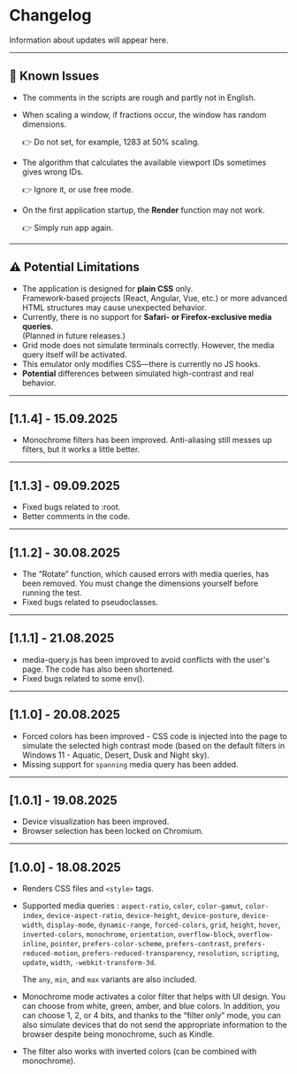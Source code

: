 
# Changelog

Information about updates will appear here.

---

## 🐞 Known Issues

- The comments in the scripts are rough and partly not in English.
- When scaling a window, if fractions occur, the window has random dimensions.

  👉 Do not set, for example, 1283 at 50% scaling.
- The algorithm that calculates the available viewport IDs sometimes gives wrong IDs.

  👉 Ignore it, or use free mode. 
- On the first application startup, the **Render** function may not work.

  👉 Simply run app again. 

---

## ⚠️ Potential Limitations

-   The application is designed for **plain CSS** only.  
    Framework-based projects (React, Angular, Vue, etc.) or more advanced HTML structures may cause unexpected behavior.
-   Currently, there is no support for **Safari- or Firefox-exclusive media queries**.  
    (Planned in future releases.)
- Grid mode does not simulate terminals correctly. However, the media query itself will be activated.
- This emulator only modifies CSS—there is currently no JS hooks.
- **Potential** differences between simulated high-contrast and real behavior.

---

## [1.1.4] - 15.09.2025

- Monochrome filters has been improved. Anti-aliasing still messes up filters, but it works a little better.

---

## [1.1.3] - 09.09.2025

- Fixed bugs related to :root.
- Better comments in the code.

---

## [1.1.2] - 30.08.2025

- The “Rotate” function, which caused errors with media queries, has been removed. You must change the dimensions yourself before running the test.
- Fixed bugs related to pseudoclasses.

---

## [1.1.1] - 21.08.2025

- media-query.js has been improved to avoid conflicts with the user's page. The code has also been shortened.
- Fixed bugs related to some env().

---

## [1.1.0] - 20.08.2025

- Forced colors has been improved - CSS code is injected into the page to simulate the selected high contrast mode (based on the default filters in Windows 11 - Aquatic, Desert, Dusk and Night sky).
- Missing support for `spanning` media query has been added.

---

## [1.0.1] - 19.08.2025

- Device visualization has been improved.
- Browser selection has been locked on Chromium.

---

## [1.0.0] - 18.08.2025

- Renders CSS files and `<style>` tags.
- Supported media queries : `aspect-ratio`, `color`, `color-gamut`, `color-index`, `device-aspect-ratio`, `device-height`, `device-posture`, `device-width`, `display-mode`, `dynamic-range`, `forced-colors`, `grid`, `height`, `hover`, `inverted-colors`, `monochrome`, `orientation`, `overflow-block`, `overflow-inline`, `pointer`, `prefers-color-scheme`, `prefers-contrast`, `prefers-reduced-motion`, `prefers-reduced-transparency`, `resolution`, `scripting`, `update`, `width`, `-webkit-transform-3d`.
  
  The `any`, `min`, and `max` variants are also included.
- Monochrome mode activates a color filter that helps with UI design. You can choose from white, green, amber, and blue colors. In addition, you can choose 1, 2, or 4 bits, and thanks to the “filter only” mode, you can also simulate devices that do not send the appropriate information to the browser despite being monochrome, such as Kindle.
- The filter also works with inverted colors (can be combined with monochrome).
